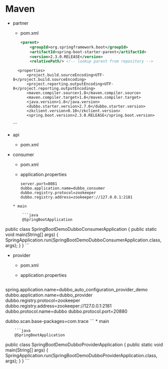 # Maven
* partner
    * pom.xml
        
        ```xml
        <parent>
            <groupId>org.springframework.boot</groupId>
            <artifactId>spring-boot-starter-parent</artifactId>
            <version>2.3.0.RELEASE</version>
            <relativePath/> <!-- lookup parent from repository -->
    </parent>

        <properties>
            <project.build.sourceEncoding>UTF-8</project.build.sourceEncoding>
            <project.reporting.outputEncoding>UTF-8</project.reporting.outputEncoding>
            <maven.compiler.source>1.8</maven.compiler.source>
            <maven.compiler.target>1.8</maven.compiler.target>
            <java.version>1.8</java.version>
            <dubbo.starter.version>2.7.6</dubbo.starter.version>
            <zkclient.version>0.10</zkclient.version>
            <spring.boot.version>2.3.0.RELEASE</spring.boot.version>
    </properties>
    ```
    
* api
    * pom.xml

* consumer
    * pom.xml
    * application.properties
    
        ```
        server.port=8081
        dubbo.application.name=dubbo_consumer
        dubbo.registry.protocol=zookeeper
        dubbo.registry.address=zookeeper://127.0.0.1:2181
    ```
    * main
    
        ```java
        @SpringBootApplication
public class SpringBootDemoDubboConsumerApplication {
    public static void main(String[] args) {
            SpringApplication.run(SpringBootDemoDubboConsumerApplication.class, args);
            }
}
    ```
    
* provider
    * pom.xml
    * application.properties
        
        ```
spring.application.name=dubbo_auto_configuration_provider_demo
dubbo.application.name=dubbo_provider
dubbo.registry.protocol=zookeeper
dubbo.registry.address=zookeeper://127.0.0.1:2181
dubbo.protocol.name=dubbo
dubbo.protocol.port=20880
<!--api的package-->
dubbo.scan.base-packages=com.trace
    ```
    * main
    
        ```java
        @SpringBootApplication
public class SpringBootDemoDubboProviderApplication {
    public static void main(String[] args) {
            SpringApplication.run(SpringBootDemoDubboProviderApplication.class, args);
            }
}
    ```